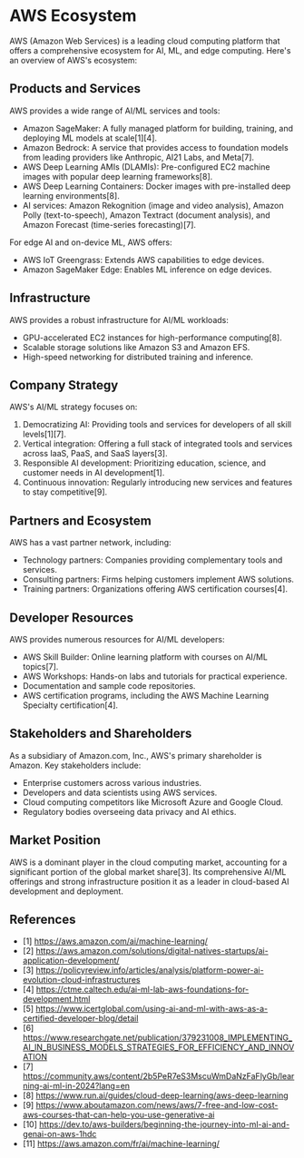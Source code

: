 # AWS Ecosystem

AWS (Amazon Web Services) is a leading cloud computing platform that offers a comprehensive ecosystem for AI, ML, and edge computing. Here's an overview of AWS's ecosystem:

## Products and Services

AWS provides a wide range of AI/ML services and tools:

- Amazon SageMaker: A fully managed platform for building, training, and deploying ML models at scale[1][4].
- Amazon Bedrock: A service that provides access to foundation models from leading providers like Anthropic, AI21 Labs, and Meta[7].
- AWS Deep Learning AMIs (DLAMIs): Pre-configured EC2 machine images with popular deep learning frameworks[8].
- AWS Deep Learning Containers: Docker images with pre-installed deep learning environments[8].
- AI services: Amazon Rekognition (image and video analysis), Amazon Polly (text-to-speech), Amazon Textract (document analysis), and Amazon Forecast (time-series forecasting)[7].

For edge AI and on-device ML, AWS offers:

- AWS IoT Greengrass: Extends AWS capabilities to edge devices.
- Amazon SageMaker Edge: Enables ML inference on edge devices.

## Infrastructure

AWS provides a robust infrastructure for AI/ML workloads:

- GPU-accelerated EC2 instances for high-performance computing[8].
- Scalable storage solutions like Amazon S3 and Amazon EFS.
- High-speed networking for distributed training and inference.

## Company Strategy

AWS's AI/ML strategy focuses on:

1. Democratizing AI: Providing tools and services for developers of all skill levels[1][7].
2. Vertical integration: Offering a full stack of integrated tools and services across IaaS, PaaS, and SaaS layers[3].
3. Responsible AI development: Prioritizing education, science, and customer needs in AI development[1].
4. Continuous innovation: Regularly introducing new services and features to stay competitive[9].

## Partners and Ecosystem

AWS has a vast partner network, including:

- Technology partners: Companies providing complementary tools and services.
- Consulting partners: Firms helping customers implement AWS solutions.
- Training partners: Organizations offering AWS certification courses[4].

## Developer Resources

AWS provides numerous resources for AI/ML developers:

- AWS Skill Builder: Online learning platform with courses on AI/ML topics[7].
- AWS Workshops: Hands-on labs and tutorials for practical experience.
- Documentation and sample code repositories.
- AWS certification programs, including the AWS Machine Learning Specialty certification[4].

## Stakeholders and Shareholders

As a subsidiary of Amazon.com, Inc., AWS's primary shareholder is Amazon. Key stakeholders include:

- Enterprise customers across various industries.
- Developers and data scientists using AWS services.
- Cloud computing competitors like Microsoft Azure and Google Cloud.
- Regulatory bodies overseeing data privacy and AI ethics.

## Market Position

AWS is a dominant player in the cloud computing market, accounting for a significant portion of the global market share[3]. Its comprehensive AI/ML offerings and strong infrastructure position it as a leader in cloud-based AI development and deployment.

## References

- [1] https://aws.amazon.com/ai/machine-learning/
- [2] https://aws.amazon.com/solutions/digital-natives-startups/ai-application-development/
- [3] https://policyreview.info/articles/analysis/platform-power-ai-evolution-cloud-infrastructures
- [4] https://ctme.caltech.edu/ai-ml-lab-aws-foundations-for-development.html
- [5] https://www.icertglobal.com/using-ai-and-ml-with-aws-as-a-certified-developer-blog/detail
- [6] https://www.researchgate.net/publication/379231008_IMPLEMENTING_AI_IN_BUSINESS_MODELS_STRATEGIES_FOR_EFFICIENCY_AND_INNOVATION
- [7] https://community.aws/content/2b5PeR7eS3MscuWmDaNzFaFlyGb/learning-ai-ml-in-2024?lang=en
- [8] https://www.run.ai/guides/cloud-deep-learning/aws-deep-learning
- [9] https://www.aboutamazon.com/news/aws/7-free-and-low-cost-aws-courses-that-can-help-you-use-generative-ai
- [10] https://dev.to/aws-builders/beginning-the-journey-into-ml-ai-and-genai-on-aws-1hdc
- [11] https://aws.amazon.com/fr/ai/machine-learning/


